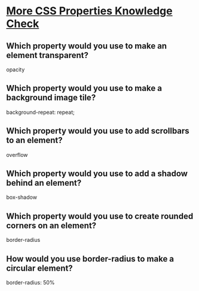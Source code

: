 # [More CSS Properties Knowledge Check](https://www.theodinproject.com/lessons/node-path-intermediate-html-and-css-more-css-properties#knowledge-check)

## Which property would you use to make an element transparent?
opacity

## Which property would you use to make a background image tile?
background-repeat: repeat;

## Which property would you use to add scrollbars to an element?
overflow

## Which property would you use to add a shadow behind an element?
box-shadow

## Which property would you use to create rounded corners on an element?
border-radius


## How would you use border-radius to make a circular element?
border-radius: 50% 

